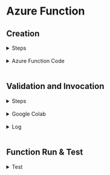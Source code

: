 # Azure Function

## Creation

<details>
<summary>Steps</summary>

<img src="./azure_images/a1.png" alt="Creating Azure Function" width="300">
<br />

<img src="./azure_images/a2.png" alt="Creating Azure Function" width="300">
<br />

<img src="./azure_images/a3.png" alt="Creating Azure Function" width="300">
<br />

<img src="./azure_images/a4.png" alt="Creating Azure Function" width="300">
<br />

<img src="./azure_images/a5.png" alt="Creating Azure Function" width="300">
<br />

<img src="./azure_images/a6.png" alt="Creating Azure Function" width="300">
<br />

<img src="./azure_images/a7.png" alt="Creating Azure Function" width="300">
<br />

<img src="./azure_images/a8.png" alt="Creating Azure Function" width="300">
<br />

<img src="./azure_images/a9.png" alt="Creating Azure Function" width="300">
<br />

<img src="./azure_images/a10.png" alt="Creating Azure Function" width="200">

</details>

<br />

<details>
<summary>Azure Function Code</summary>

<br />

> As partially visible in step 8 of creation steps above 

<br />

```bash
import azure.functions as func
import logging

app = func.FunctionApp(http_auth_level=func.AuthLevel.FUNCTION)

@app.route(route="http_trigger1")
def http_trigger1(req: func.HttpRequest) -> func.HttpResponse:
    logging.info('Python HTTP trigger function processed a request.')

    hba1c_str = req.params.get('hba1c')

    if not hba1c_str:
        try:
            req_body = req.get_json()
            hba1c_str = req_body.get('hba1c')
        except ValueError:
            hba1c_str = None

    try:
        hba1c = float(hba1c_str) if hba1c_str else None
    except ValueError:
        hba1c = None

    if hba1c is not None:
        if hba1c <= 4.0:
            status = "Cause for concern — please see a doctor"
        elif 4.1 <= hba1c <= 5.7:
            status = "Normal (You do not have Diabetes)"
        elif 5.8 <= hba1c <= 6.5:
            status = "You Are Prediabetic"
        else:
            status = "Abnormal (You Have Diabetes)"
        message = f"Your HbA1C level is {hba1c}% which means: {status}."
    else:
        message = (
            "This HTTP triggered function executed successfully. "
            "Enter a 'hba1c' value in the query string or request body to receive an interpretation."
        )

    return func.HttpResponse(message, status_code=200)
```

</details>

<br />

## Validation and Invocation

<details>
<summary>Steps</summary>

<br />

<img src="./azure_images/upandrunning.png" alt="Function creted" width="800">


<br />


<img src="./azure_images/a11.png" alt="Function creted" width="700">


<br />


<img src="./azure_images/a12_colabcode.png" alt="Function created" width="700">


<br />


> #13 was feeling unlucky!


<br />


<img src="./azure_images/a14.png" alt="Google Colab" width="800">

</details>

<br />

<details>
<summary>Google Colab</summary>

 **REQUESTS INVOCATION CODE**

```bash
import requests

BASE_URL = "https://serverless1-dca6gxfkhadfc0b2.canadacentral-01.azurewebsites.net/"
FUNCTION = "http_trigger1"
KEY = "enter auto generated key here"

url = f"{BASE_URL}/api/{FUNCTION}"
params = {"hba1c": "5", "code": KEY}

print(url)
print(params)

azure_response = requests.get(url, params=params, timeout=20)

print(azure_response.status_code)
print(azure_response.text)
```
</details>

<br />

<details>
<summary>Log</summary>

<br />

<img src="./azure_images/a16logs.png" alt="Log" width="800">

<br />

</details>
<br />

## Function Run & Test

<details>
<summary>Test</summary>

<br />

> HbA1C = 4

<img src="./azure_images/test1.png" alt="Function test" width="300">

<br />

> HbA1C = 5

<img src="./azure_images/test2.png" alt="Function test" width="300">

<br />

> HbA1C = 6

<img src="./azure_images/test3.png" alt="Function test" width="300">

<br />

> HbA1C = 7

<img src="./azure_images/test4.png" alt="Function test" width="300">

<br />
</details>


